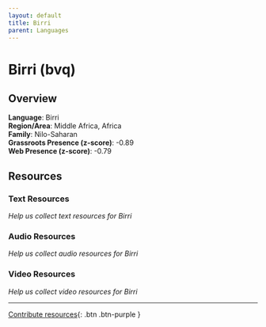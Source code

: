 ```yaml
---
layout: default
title: Birri
parent: Languages
---
```


# Birri (bvq)

## Overview

**Language**: Birri  
**Region/Area**: Middle Africa, Africa  
**Family**: Nilo-Saharan  
**Grassroots Presence (z-score)**: -0.89  
**Web Presence (z-score)**: -0.79  

## Resources

### Text Resources
*Help us collect text resources for Birri*

### Audio Resources
*Help us collect audio resources for Birri*

### Video Resources
*Help us collect video resources for Birri*

---

[Contribute resources](https://forms.office.com/e/1SfLJx3u1r){: .btn .btn-purple }
